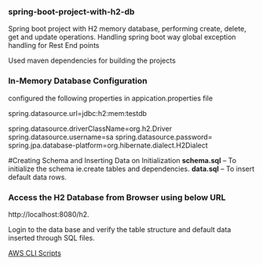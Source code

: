 
### spring-boot-project-with-h2-db
Spring boot project with H2 memory database, performing create, delete, get and update operations. 
Handling spring boot way global exception handling for Rest End points

Used maven dependencies for building the projects
### In-Memory Database Configuration
configured the following properties in appication.properties file

spring.datasource.url=jdbc:h2:mem:testdb

spring.datasource.driverClassName=org.h2.Driver
spring.datasource.username=sa
spring.datasource.password=
spring.jpa.database-platform=org.hibernate.dialect.H2Dialect

#Creating Schema and Inserting Data on Initialization
**schema.sql** – To initialize the schema ie.create tables and dependencies.
**data.sql** – To insert default data rows.

### Access the H2 Database from Browser using below URL

http://localhost:8080/h2.

Login to the data base and verify the table structure and default data inserted through SQL files.



[AWS CLI Scripts](https://github.com/syamvema/UTSampleTest/blob/main/AwsCli.txt)
